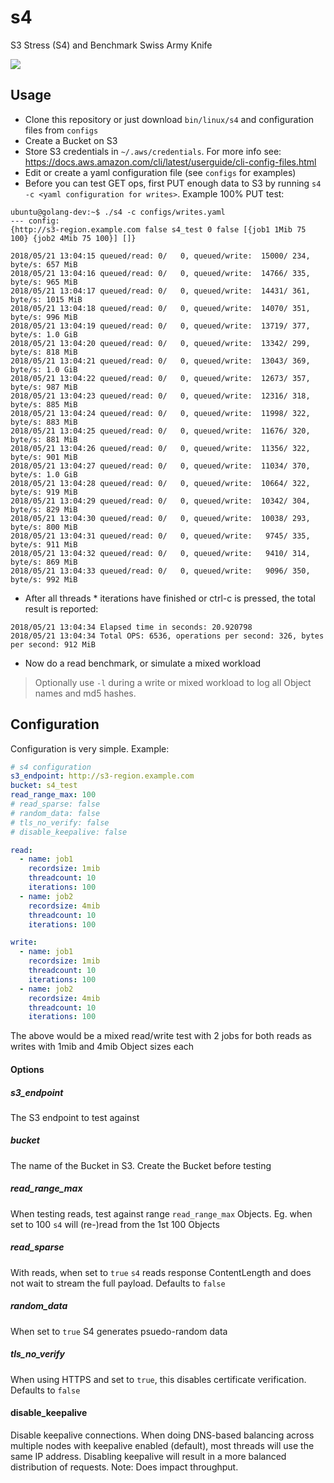 # s4
S3 Stress (S4) and Benchmark Swiss Army Knife

![](https://github.com/gbunt/s4/workflows/Build/badge.svg)

## Usage

- Clone this repository or just download `bin/linux/s4` and configuration files from `configs`
- Create a Bucket on S3
- Store S3 credentials in `~/.aws/credentials`. For more info see: https://docs.aws.amazon.com/cli/latest/userguide/cli-config-files.html
- Edit or create a yaml configuration file (see `configs` for examples)
- Before you can test GET ops, first PUT enough data to S3 by running `s4 -c <yaml configuration for writes>`. Example 100% PUT test:

```
ubuntu@golang-dev:~$ ./s4 -c configs/writes.yaml
--- config:
{http://s3-region.example.com false s4_test 0 false [{job1 1Mib 75 100} {job2 4Mib 75 100}] []}

2018/05/21 13:04:15 queued/read: 0/   0, queued/write:  15000/ 234, byte/s: 657 MiB
2018/05/21 13:04:16 queued/read: 0/   0, queued/write:  14766/ 335, byte/s: 965 MiB
2018/05/21 13:04:17 queued/read: 0/   0, queued/write:  14431/ 361, byte/s: 1015 MiB
2018/05/21 13:04:18 queued/read: 0/   0, queued/write:  14070/ 351, byte/s: 996 MiB
2018/05/21 13:04:19 queued/read: 0/   0, queued/write:  13719/ 377, byte/s: 1.0 GiB
2018/05/21 13:04:20 queued/read: 0/   0, queued/write:  13342/ 299, byte/s: 818 MiB
2018/05/21 13:04:21 queued/read: 0/   0, queued/write:  13043/ 369, byte/s: 1.0 GiB
2018/05/21 13:04:22 queued/read: 0/   0, queued/write:  12673/ 357, byte/s: 987 MiB
2018/05/21 13:04:23 queued/read: 0/   0, queued/write:  12316/ 318, byte/s: 885 MiB
2018/05/21 13:04:24 queued/read: 0/   0, queued/write:  11998/ 322, byte/s: 883 MiB
2018/05/21 13:04:25 queued/read: 0/   0, queued/write:  11676/ 320, byte/s: 881 MiB
2018/05/21 13:04:26 queued/read: 0/   0, queued/write:  11356/ 322, byte/s: 901 MiB
2018/05/21 13:04:27 queued/read: 0/   0, queued/write:  11034/ 370, byte/s: 1.0 GiB
2018/05/21 13:04:28 queued/read: 0/   0, queued/write:  10664/ 322, byte/s: 919 MiB
2018/05/21 13:04:29 queued/read: 0/   0, queued/write:  10342/ 304, byte/s: 829 MiB
2018/05/21 13:04:30 queued/read: 0/   0, queued/write:  10038/ 293, byte/s: 800 MiB
2018/05/21 13:04:31 queued/read: 0/   0, queued/write:   9745/ 335, byte/s: 911 MiB
2018/05/21 13:04:32 queued/read: 0/   0, queued/write:   9410/ 314, byte/s: 869 MiB
2018/05/21 13:04:33 queued/read: 0/   0, queued/write:   9096/ 350, byte/s: 992 MiB
```

- After all threads * iterations have finished or ctrl-c is pressed, the total result is reported:

```
2018/05/21 13:04:34 Elapsed time in seconds: 20.920798
2018/05/21 13:04:34 Total OPS: 6536, operations per second: 326, bytes per second: 912 MiB
```

- Now do a read benchmark, or simulate a mixed workload

> Optionally use `-l` during a write or mixed workload to log all Object names and md5 hashes.

## Configuration

Configuration is very simple. Example:

```yaml
# s4 configuration
s3_endpoint: http://s3-region.example.com
bucket: s4_test
read_range_max: 100
# read_sparse: false
# random_data: false
# tls_no_verify: false
# disable_keepalive: false

read:
  - name: job1
    recordsize: 1mib
    threadcount: 10
    iterations: 100
  - name: job2
    recordsize: 4mib
    threadcount: 10
    iterations: 100

write:
  - name: job1
    recordsize: 1mib
    threadcount: 10
    iterations: 100
  - name: job2
    recordsize: 4mib
    threadcount: 10
    iterations: 100
```

The above would be a mixed read/write test with 2 jobs for both reads as writes with 1mib and 4mib Object sizes each

#### Options
##### s3_endpoint
The S3 endpoint to test against

##### bucket
The name of the Bucket in S3. Create the Bucket before testing

##### read_range_max
When testing reads, test against range `read_range_max` Objects. Eg. when set to 100 `s4` will (re-)read from the 1st 100 Objects

##### read_sparse
With reads, when set to `true` `s4` reads response ContentLength and does not wait to stream the full payload. Defaults to `false`

##### random_data
When set to `true` S4 generates psuedo-random data

##### tls_no_verify
When using HTTPS and set to `true`, this disables certificate verification. Defaults to `false`

#### disable_keepalive
Disable keepalive connections. When doing DNS-based balancing across multiple nodes with keepalive enabled (default), most threads will use the same IP address. Disabling keepalive will result in a more balanced distribution of requests. Note: Does impact throughput.
